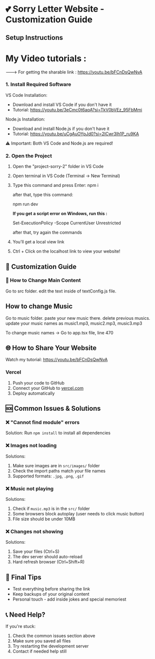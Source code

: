 # 💕 Sorry Letter Website - Customization Guide

## Setup Instructions
# My Video tutorials : 
---> For getting the sharable link : https://youtu.be/bFCnDsQwNvA


### 1. Install Required Software

VS Code Installation:
- Download and install VS Code if you don't have it
- Tutorial: https://youtu.be/3eCmc0t6aqA?si=TkV0bVEz_95FbMmi

Node.js Installation:
- Download and install Node.js if you don't have it
- Tutorial: https://youtu.be/uCgAuOYpJd0?si=2ICwr3Ih1P_ru9KA

⚠️ Important: Both VS Code and Node.js are required!

### 2. Open the Project

1. Open the "project-sorry-2" folder in VS Code

2. Open terminal in VS Code (Terminal → New Terminal)

4. Type this command and press Enter:
   npm i

   after that, type this command: 

   npm run dev

   **If you get a script error on Windows, run this :**

   Set-ExecutionPolicy -Scope CurrentUser Unrestricted


   after that, try again the commands

5. You'll get a local view link
6. Ctrl + Click on the localhost link to view your website!


## 🎨 Customization Guide

### 📝 How to Change Main Content

Go to src folder. 
edit the text inside of textConfig.js file. 

## How to change Music 
Go to music folder. 
paste your new music there.
delete previous musics.
update your music names as music1.mp3, music2.mp3, music3.mp3

To change music names -> Go to app.tsx file, line 470


## 🌐 How to Share Your Website
Watch my tutorial:  https://youtu.be/bFCnDsQwNvA

### Vercel
1. Push your code to GitHub
2. Connect your GitHub to [vercel.com](https://vercel.com)
3. Deploy automatically


## 🆘 Common Issues & Solutions

### ❌ "Cannot find module" errors
Solution: Run `npm install` to install all dependencies

### ❌ Images not loading
Solutions:
1. Make sure images are in `src/images/` folder
2. Check the import paths match your file names
3. Supported formats: `.jpg`, `.png`, `.gif`

### ❌ Music not playing
Solutions:
1. Check if `music.mp3` is in the `src/` folder
2. Some browsers block autoplay (user needs to click music button)
3. File size should be under 10MB

### ❌ Changes not showing
Solutions:
1. Save your files (Ctrl+S)
2. The dev server should auto-reload
3. Hard refresh browser (Ctrl+Shift+R)


## 🎉 Final Tips

- Test everything before sharing the link
- Keep backups of your original content
- Personal touch - add inside jokes and special memoriest

## 📞 Need Help?

If you're stuck:
1. Check the common issues section above
2. Make sure you saved all files
3. Try restarting the development server
4. Contact if needed help still

